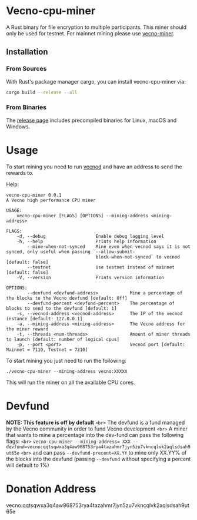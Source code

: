 # Vecno-cpu-miner

A Rust binary for file encryption to multiple participants. This miner should only be used for testnet. For mainnet mining please use [vecno-miner](https://github.com/Vecno-Foundation/vecno-miner).

## Installation

### From Sources

With Rust's package manager cargo, you can install vecno-cpu-miner via:

```sh
cargo build --release --all  
```

### From Binaries

The [release page](https://github.com/Vecno-Foundation/vecno-cpu-miner/releases) includes precompiled binaries for Linux, macOS and Windows.

# Usage

To start mining you need to run [vecnod](https://github.com/Vecno-Foundation/vecnod) and have an address to send the rewards to.

Help:

```
vecno-cpu-miner 0.0.1
A Vecno high performance CPU miner

USAGE:
    vecno-cpu-miner [FLAGS] [OPTIONS] --mining-address <mining-address>

FLAGS:
    -d, --debug                   Enable debug logging level
    -h, --help                    Prints help information
        --mine-when-not-synced    Mine even when vecnod says it is not synced, only useful when passing `--allow-submit-
                                  block-when-not-synced` to vecnod  [default: false]
        --testnet                 Use testnet instead of mainnet [default: false]
    -V, --version                 Prints version information

OPTIONS:
        --devfund <devfund-address>            Mine a percentage of the blocks to the Vecno devfund [default: Off]
        --devfund-percent <devfund-percent>    The percentage of blocks to send to the devfund [default: 1]
    -s, --vecnod-address <vecnod-address>      The IP of the vecnod instance [default: 127.0.0.1]
    -a, --mining-address <mining-address>      The Vecno address for the miner reward
    -t, --threads <num-threads>                Amount of miner threads to launch [default: number of logical cpus]
    -p, --port <port>                          Vecnod port [default: Mainnet = 7110, Testnet = 7210]
```

To start mining you just need to run the following:

`./vecno-cpu-miner --mining-address vecno:XXXXX`

This will run the miner on all the available CPU cores.

# Devfund

**NOTE: This feature is off by default** `<br>`
The devfund is a fund managed by the Vecno community in order to fund Vecno development `<br>`
A miner that wants to mine a percentage into the dev-fund can pass the following flags: `<br>`
`vecno-cpu-miner --mining-address= XXX --devfund=vecno:qqtsqwxa3q4aw968753rya4tazahmr7jyn5zu7vkncqlvk2aqlsdsah9ut65e` `<br>`
and can pass `--devfund-precent=XX.YY` to mine only XX.YY% of the blocks into the devfund (passing `--devfund` without specifying a percent will default to 1%)

# Donation Address

vecno:qqtsqwxa3q4aw968753rya4tazahmr7jyn5zu7vkncqlvk2aqlsdsah9ut65e
